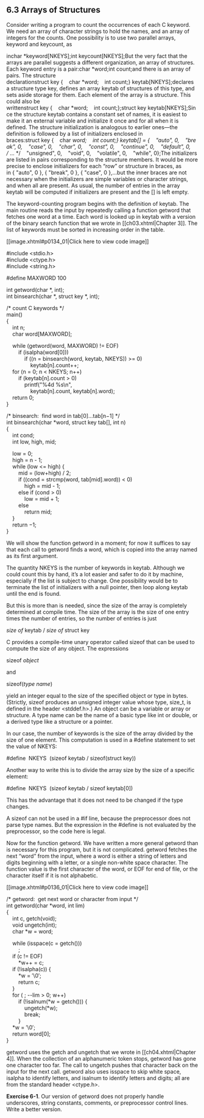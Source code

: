 ## 6.3 Arrays of Structures

Consider writing a program to count the occurrences of each C keyword. We need an array of character strings to hold the names, and an array of integers for the counts. One possibility is to use two parallel arrays, keyword and keycount, as 

inchar *keyword[NKEYS];int keycount[NKEYS];But the very fact that the arrays are parallel suggests a different organization, an array of structures. Each keyword entry is a pair:char *word;int count;and there is an array of pairs. The structure declarationstruct key {    char *word;    int count;} keytab[NKEYS];declares a structure type key, defines an array keytab of structures of this type, and sets aside storage for them. Each element of the array is a structure. This could also be writtenstruct key {    char *word;    int count;};struct key keytab[NKEYS];Since the structure keytab contains a constant set of names, it is easiest to make it an external variable and initialize it once and for all when it is defined. The structure initialization is analogous to earlier ones—the definition is followed by a list of initializers enclosed in braces:struct key {    char *word;    int count;} keytab[] = {    "auto", 0,    "break", 0,    "case", 0,    "char", 0,    "const", 0,    "continue", 0,    "default", 0,    /* ... */    "unsigned", 0,    "void", 0,    "volatile", 0,    "while", 0};The initializers are listed in pairs corresponding to the structure members. It would be more precise to enclose initializers for each “row” or structure in braces, as in { "auto", 0 }, { "break", 0 }, { "case", 0 },...but the inner braces are not necessary when the initializers are simple variables or character strings, and when all are present. As usual, the number of entries in the array keytab will be computed if initializers are present and the [] is left empty.

The keyword-counting program begins with the definition of keytab. The main routine reads the input by repeatedly calling a function getword that fetches one word at a time. Each word is looked up in keytab with a version of the binary search function that we wrote in  [[ch03.xhtml|Chapter 3]]. The list of keywords must be sorted in increasing order in the table.

[[image.xhtml#p0134_01|Click here to view code image]]

#include <stdio.h>  
#include <ctype.h>  
#include <string.h>  
  
#define MAXWORD 100  
  
int getword(char \*, int);  
int binsearch(char \*, struct key \*, int);  
  
/\* count C keywords \*/  
main()  
{  
    int n;  
    char word\[MAXWORD\];  
  
    while (getword(word, MAXWORD) != EOF)  
        if (isalpha(word\[0\]))  
            if ((n = binsearch(word, keytab, NKEYS)) >= 0)  
                keytab\[n\].count++;  
    for (n = 0; n < NKEYS; n++)  
        if (keytab\[n\].count > 0)  
            printf("%4d %s\\n",  
                keytab\[n\].count, keytab\[n\].word);  
    return 0;  
}  
  
/\* binsearch:  find word in tab\[0\]...tab\[n−1\] \*/  
int binsearch(char \*word, struct key tab\[\], int n)  
{  
    int cond;  
    int low, high, mid;  
  
    low = 0;  
    high = n - 1;  
    while (low <= high) {  
        mid = (low+high) / 2;  
        if ((cond = strcmp(word, tab\[mid\].word)) < 0)  
            high = mid - 1;  
        else if (cond > 0)  
            low = mid + 1;  
        else  
            return mid;  
    }  
    return −1;  
}

We will show the function getword in a moment; for now it suffices to say that each call to getword finds a word, which is copied into the array named as its first argument.

The quantity NKEYS is the number of keywords in keytab. Although we could count this by hand, it’s a lot easier and safer to do it by machine, especially if the list is subject to change. One possibility would be to terminate the list of initializers with a null pointer, then loop along keytab until the end is found.

But this is more than is needed, since the size of the array is completely determined at compile time. The size of the array is the size of one entry times the number of entries, so the number of entries is just

_size of_ keytab / _size of_ struct key

C provides a compile-time unary operator called sizeof that can be used to compute the size of any object. The expressions

sizeof _object_

and

sizeof(_type name_)

yield an integer equal to the size of the specified object or type in bytes. (Strictly, sizeof produces an unsigned integer value whose type, size\_t, is defined in the header <stddef.h>.) An object can be a variable or array or structure. A type name can be the name of a basic type like int or double, or a derived type like a structure or a pointer.

In our case, the number of keywords is the size of the array divided by the size of one element. This computation is used in a #define statement to set the value of NKEYS:

#define  NKEYS  (sizeof keytab / sizeof(struct key))

Another way to write this is to divide the array size by the size of a specific element:

#define  NKEYS  (sizeof keytab / sizeof keytab\[0\])

This has the advantage that it does not need to be changed if the type changes.

A sizeof can not be used in a #if line, because the preprocessor does not parse type names. But the expression in the #define is not evaluated by the preprocessor, so the code here is legal.

Now for the function getword. We have written a more general getword than is necessary for this program, but it is not complicated. getword fetches the next “word” from the input, where a word is either a string of letters and digits beginning with a letter, or a single non-white space character. The function value is the first character of the word, or EOF for end of file, or the character itself if it is not alphabetic.

[[image.xhtml#p0136_01|Click here to view code image]]

/\* getword:  get next word or character from input \*/  
int getword(char \*word, int lim)  
{  
    int c, getch(void);  
    void ungetch(int);  
    char \*w = word;  
  
    while (isspace(c = getch()))  
        ;  
    if (c != EOF)  
        \*w++ = c;  
    if (!isalpha(c)) {  
        \*w = ′\\0′;  
        return c;  
    }  
    for ( ; --lim > 0; w++)  
        if (!isalnum(\*w = getch())) {  
            ungetch(\*w);  
            break;  
        }  
    \*w = ′\\0′;  
    return word\[0\];  
}

getword uses the getch and ungetch that we wrote in [[ch04.xhtml|Chapter 4]]. When the collection of an alphanumeric token stops, getword has gone one character too far. The call to ungetch pushes that character back on the input for the next call. getword also uses isspace to skip white space, isalpha to identify letters, and isalnum to identify letters and digits; all are from the standard header <ctype.h>.

**Exercise 6-1**. Our version of getword does not properly handle underscores, string constants, comments, or preprocessor control lines. Write a better version.

